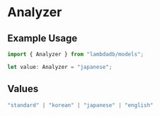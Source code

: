 # Analyzer

## Example Usage

```typescript
import { Analyzer } from "lambdadb/models";

let value: Analyzer = "japanese";
```

## Values

```typescript
"standard" | "korean" | "japanese" | "english"
```